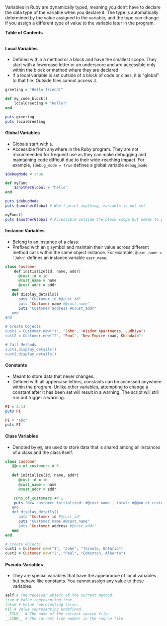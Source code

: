 Variables in Ruby are dynamically typed, meaning you don’t have to declare the data type of the variable when you declare it. The type is automatically determined by the value assigned to the variable, and the type can change if you assign a different type of value to the variable later in the program.

**Table of Contents**
```table-of-contents
```
#### Local Variables
- Defined within a method or a block and have the smallest scope. They start with a lowercase letter or an underscore and are accessible only within the block or method where they are declared
- If a local variable is set outside of a block of code or class, it is "global" to that file. Outside files cannot access it.
```ruby
greeting = "Hello friend!"

def my_code_block() 
	localGreeting = "Hello!"
end

puts greeting
puts localGreeting
```
#### Global Variables
- Globals start with `$`. 
- Accessible from anywhere in the Ruby program. They are not recommended for frequent use as they can make debugging and maintaining code difficult due to their wide-reaching impact. For example, `$debug_mode = true` defines a global variable `debug_mode`.
```ruby
$debugMode = true

def myFunc
	$anotherGlobal = "hello"
end

puts $debugMode
puts $anotherGlobal # Won't print anything, variable is not set

myFunc()
puts $anotherGlobal # Accessible outside the block scope but needs to get set first
```

#### Instance Variables
- Belong to an instance of a class. 
- Prefixed with an `@` symbol and maintain their value across different method calls within the same object instance. For example, `@user_name = 'John'` defines an instance variable `user_name`.
```ruby
class Customer
	def initialize(id, name, addr)
      @cust_id = id
      @cust_name = name
      @cust_addr = addr
   end
   def display_details()
      puts "Customer id #@cust_id"
      puts "Customer name #@cust_name"
      puts "Customer address #@cust_addr"
   end
end

# Create Objects
cust1 = Customer.new("1", "John", "Wisdom Apartments, Ludhiya")
cust2 = Customer.new("2", "Poul", "New Empire road, Khandala")

# Call Methods
cust1.display_details()
cust2.display_details()
```

#### Constants
- Meant to store data that never changes. 
- Defined with all uppercase letters, constants can be accessed anywhere within the program. Unlike other variables, attempting to change a constant after it has been set will result in a warning. The script will still run but trigger a warning.
```ruby
PI = 3.14
puts PI

PI = "abc"
puts PI
```

#### Class Variables
- Denoted by `@@`, are used to store data that is shared among all instances of a class and the class itself.
```ruby
class Customer
   @@no_of_customers = 0
   
   def initialize(id, name, addr)
      @cust_id = id
      @cust_name = name
      @cust_addr = addr

	@@no_of_customers += 1
	puts "New customer initialized: #@cust_name | total: #@@no_of_customers"
   end
   def display_details()
      puts "Customer id #@cust_id"
      puts "Customer name #@cust_name"
      puts "Customer address #@cust_addr"
   end
end

# Create Objects
cust1 = Customer.new("1", "John", "Toronto, Ontario")
cust2 = Customer.new("2", "Paul", "Edmonton, Alberta")
```

#### Pseudo-Variables
- They are special variables that have the appearance of local variables but behave like constants. You cannot assign any value to these variables.
```ruby
self # The receiver object of the current method.
true # Value representing true.
false # Value representing false.
nil # Value representing undefined.
__FILE__ # The name of the current source file.
__LINE__ # The current line number in the source file.
```